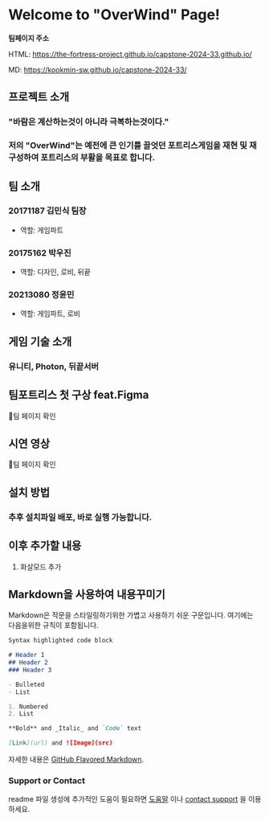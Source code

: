 # Welcome to "OverWind" Page!</h1>

**팀페이지 주소**

HTML: https://the-fortress-project.github.io/capstone-2024-33.github.io/

MD: https://kookmin-sw.github.io/capstone-2024-33/


## 프로젝트 소개
### "바람은 계산하는것이 아니라 극복하는것이다."

### 저의 "OverWind"는 예전에 큰 인기를 끌엇던 포트리스게임을 재현 및 재구성하여 포트리스의 부활을 목표로 합니다.



## 팀 소개
### 20171187 김민식 팀장
- 역할: 게임파트
### 20175162 박우진
- 역할: 디자인, 로비, 뒤끝
### 20213080 정윤민
- 역할: 게임파트, 로비



## 게임 기술 소개
### 유니티, Photon, 뒤끝서버



## 팀포트리스 첫 구상 feat.Figma
팀 페이지 확인



## 시연 영상
팀 페이지 확인



## 설치 방법
### 추후 설치파일 배포, 바로 실행 가능합니다.



## 이후 추가할 내용
1. 화살모드 추가



## Markdown을 사용하여 내용꾸미기

Markdown은 작문을 스타일링하기위한 가볍고 사용하기 쉬운 구문입니다. 여기에는 다음을위한 규칙이 포함됩니다.

```markdown
Syntax highlighted code block

# Header 1
## Header 2
### Header 3

- Bulleted
- List

1. Numbered
2. List

**Bold** and _Italic_ and `Code` text

[Link](url) and ![Image](src)
```

자세한 내용은 [GitHub Flavored Markdown](https://guides.github.com/features/mastering-markdown/).

### Support or Contact

readme 파일 생성에 추가적인 도움이 필요하면 [도움말](https://help.github.com/articles/about-readmes/) 이나 [contact support](https://github.com/contact) 을 이용하세요.
